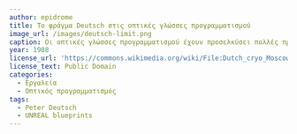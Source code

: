 ```yaml
---
author: epidrome
title: Το φράγμα Deutsch στις οπτικές γλώσσες προγραμματισμού
image_url: /images/deutsch-limit.png 
caption: Οι οπτικές γλώσσες προγραμματισμού έχουν προσελκύσει πολλές προσπάθειες ανάπτυξης και βελτίωσης, αλλά υποφέρουν από το πρόβλημα της πυκνότητας της πληροφορίας. Πράγματι, μια συμβατική επιτραπέζια οθόνη δεν μπορεί να απεικονίσει περισσότερα από πενήντα οπτικά αντικείμενα, το οποίο αναφέρεται ως φράγμα του Deutsch, ο οποίος το παρατηρήσε σε μια παρουσίαση ενός νέου εργαλείου οπτικού προγραμματισμού. 
year: 1988
license_url: 'https://commons.wikimedia.org/wiki/File:Dutch_cryo_Moscow.png'
license_text: Public Domain
categories:
  - Εργαλεία 
  - Οπτικός προγραμματισμός
tags:
  - Peter Deutsch
  - UNREAL blueprints
---
```


